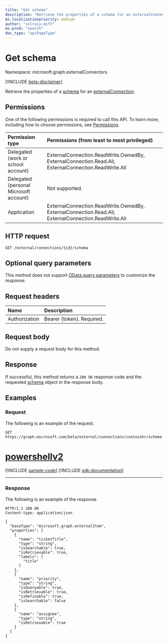 ```yaml
---
title: "Get schema"
description: "Retrieve the properties of a schema for an externalConnection."
ms.localizationpriority: medium
author: "snlraju-msft"
ms.prod: "search"
doc_type: "apiPageType"
---
```


# Get schema

Namespace: microsoft.graph.externalConnectors

[!INCLUDE [beta-disclaimer](../../includes/beta-disclaimer.md)]

Retrieve the properties of a [schema](../resources/externalconnectors-schema.md) for an [externalConnection](../resources/externalconnectors-externalconnection.md).

## Permissions

One of the following permissions is required to call this API. To learn more, including how to choose permissions, see [Permissions](/graph/permissions-reference).

| Permission type                        | Permissions (from least to most privileged) |
|:---------------------------------------|:--------------------------------------------|
| Delegated (work or school account)     | ExternalConnection.ReadWrite.OwnedBy, ExternalConnection.Read.All, ExternalConnection.ReadWrite.All |
| Delegated (personal Microsoft account) | Not supported. |
| Application                            | ExternalConnection.ReadWrite.OwnedBy, ExternalConnection.Read.All, ExternalConnection.ReadWrite.All |

## HTTP request

<!-- { "blockType": "ignored" } -->

```http
GET /external/connections/{id}/schema
```

## Optional query parameters

This method does not support [OData query parameters](/graph/query-parameters) to customize the response.

## Request headers

| Name          | Description               |
|:--------------|:--------------------------|
| Authorization | Bearer {token}. Required. |

## Request body

Do not supply a request body for this method.

## Response

If successful, this method returns a `200 OK` response code and the requested [schema](../resources/externalconnectors-schema.md) object in the response body.

## Examples

### Request

The following is an example of the request.

<!-- {
  "blockType": "request",
  "name": "get_schema",
  "sampleKeys": ["contosohr"]
}-->

```msgraph-interactive
GET https://graph.microsoft.com/beta/external/connections/contosohr/schema
```

# [powershellv2](#tab/powershellv2)
[!INCLUDE [sample-code](../includes/snippets/powershellv2/get-schema-powershellv2-snippets.md)]
[!INCLUDE [sdk-documentation](../includes/snippets/snippets-sdk-documentation-link.md)]

---

<!-- markdownlint-disable MD024 -->

### Response
<!-- markdownlint-enable MD024 -->

The following is an example of the response.

<!-- {
  "blockType": "response",
  "truncated": true,
  "@odata.type": "microsoft.graph.externalConnectors.schema"
} -->

```http
HTTP/1.1 200 OK
Content-type: application/json

{
  "baseType": "microsoft.graph.externalItem",
  "properties": [
    {
      "name": "ticketTitle",
      "type": "string",
      "isSearchable": true,
      "isRetrievable": true,
      "labels": [
        "title"
      ]
    },
    {
      "name": "priority",
      "type": "string",
      "isQueryable": true,
      "isRetrievable": true,
      "isRefinable": true,
      "isSearchable": false
    },
    {
      "name": "assignee",
      "type": "string",
      "isRetrievable": true
    }
  ]
}
```

<!-- uuid: 16cd6b66-4b1a-43a1-adaf-3a886856ed98
2019-02-04 14:57:30 UTC -->
<!-- {
  "type": "#page.annotation",
  "description": "Get schema",
  "keywords": "",
  "section": "documentation",
  "tocPath": ""
}-->


